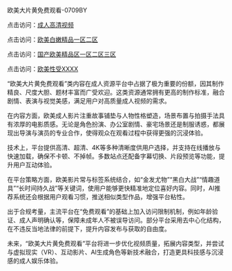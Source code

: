 欧美大片黄免费观看-0709BY

点击访问：<a href="https://heiliao2dmwwy.pages.dev">成人高清视频</a>

点击访问：<a href="https://heiliaoll4qsx.pages.dev">欧美白嫩精品一区二区</a>

点击访问：<a href="https://heiliaowt0d7p.pages.dev">国产欧美精品区一区二区三区</a>

点击访问：<a href="https://heiliaozj3tjd.pages.dev">欧美性受XXXX</a>

“欧美大片黄免费观看”类内容在成人资源平台中占据了极为重要的份额，因其制作精良、尺度大胆、题材丰富而广受欢迎。这类资源通常拥有更高的制作标准，融合剧情、表演与视觉美感，满足用户对高质量成人视频的需求。

在内容方面，欧美成人影片注重故事铺垫与人物性格塑造，场景布置与拍摄手法具有浓厚的电影质感。无论是角色扮演、办公室剧情、豪宅场景还是制服诱惑，都展现出导演与演员的专业合作，使得观众在观看过程中获得更强的沉浸体验。

技术上，平台提供高清、超清、4K等多种清晰度供用户选择，并支持在线播放与快速加载，确保不卡顿、不掉帧。多数站点还配备字幕切换、片段预览等功能，提升用户互动体验。

在平台策略方面，欧美影片常与标签系统结合，如“金发尤物”“黑白大战”“情趣道具”“长时间持久战”等关键词，使用户能够更快精准地定位喜好内容。同时，AI推荐系统还会根据用户观看习惯，推送相似类型作品，增强平台粘性。

出于合规考量，主流平台在“免费观看”的基础上加入访问限制机制，例如年龄验证、成人声明确认等，保障未成年人不被误导访问。部分平台采用去中心化结构，在不违反当地法律的前提下，提升内容发布与获取的自由度。

未来，“欧美大片黄免费观看”平台将进一步优化视频质量，拓展内容类型，并尝试与虚拟现实（VR）、互动影片、AI生成角色等新技术融合，打造更具科技感与沉浸感的成人娱乐体验。

<span style="display:none;">[Canonical link]( https://github.com/qinai5201314/926747 ）</span>
